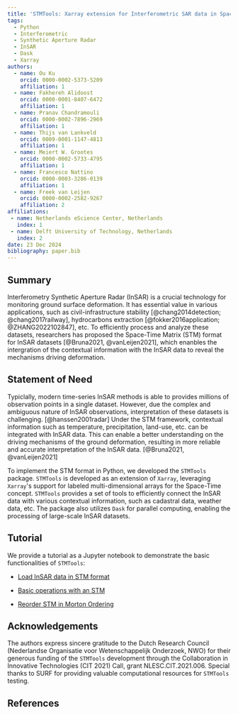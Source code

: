 ```yaml
---
title: 'STMTools: Xarray extension for Interferometric SAR data in Space-Time Matrix format'
tags:
  - Python
  - Interferometric
  - Synthetic Aperture Radar
  - InSAR
  - Dask
  - Xarray
authors:
  - name: Ou Ku
    orcid: 0000-0002-5373-5209
    affiliation: 1 
  - name: Fakhereh Alidoost
    orcid: 0000-0001-8407-6472
    affiliation: 1
  - name: Pranav Chandramouli
    orcid: 0000-0002-7896-2969
    affiliation: 1
  - name: Thijs van Lankveld
    orcid: 0009-0001-1147-4813
    affiliation: 1
  - name: Meiert W. Grootes
    orcid: 0000-0002-5733-4795
    affiliation: 1
  - name: Francesco Nattino
    orcid: 0000-0003-3286-0139
    affiliation: 1
  - name: Freek van Leijen
    orcid: 0000-0002-2582-9267
    affiliation: 2
affiliations:
 - name: Netherlands eScience Center, Netherlands
   index: 1
 - name: Delft University of Technology, Netherlands
   index: 2
date: 23 Dec 2024
bibliography: paper.bib
---
```


## Summary

Interferometry Synthetic Aperture Radar (InSAR) is a crucial technology for monitoring ground surface deformation. It has essential value in various applications, such as civil-infrastructure stability [@chang2014detection; @chang2017railway], hydrocarbons extraction [@fokker2016application; @ZHANG2022102847], etc. To efficiently process and analyze these datasets, researchers has proposed the Space-Time Matrix (STM) format for InSAR datasets [@Bruna2021, @vanLeijen2021], which enanbles the intergration of the contextual information with the InSAR data to reveal the mechanisms driving deformation.  

## Statement of Need

Typiclally, modern time-series InSAR methods is able to provides millions of observation points in a single dataset. However, due the complex and ambiguous nature of InSAR observations, interpretation of these datasets is challenging. [@hanssen2001radar] Under the STM framework, contextual information such as temperature, precipitation, land-use, etc. can be integrated with InSAR data. This can enable a better understanding on the driving mechanisms of the ground deformation, resulting in more reliable and accurate interpretation of the InSAR data. [@Bruna2021, @vanLeijen2021]

To implement the STM format in Python, we developed the `STMTools` package. `STMTools` is developed as an extension of `Xarray`, leveraging `Xarray`'s support for labeled multi-dimensional arrays for the Space-Time concept. `STMTools` provides a set of tools to efficiently connect the InSAR data with various contextual information, such as cadastral data, weather data, etc. The package also utilizes `Dask` for parallel computing, enabling the processing of large-scale InSAR datasets.

## Tutorial

We provide a tutorial as a Jupyter notebook to demonstrate the basic functionalities of `STMTools`:

- [Load InSAR data in STM format](https://tudelftgeodesy.github.io/stmtools/stm_init/)

- [Basic operations with an STM](https://tudelftgeodesy.github.io/stmtools/operations/)

- [Reorder STM in Morton Ordering](https://tudelftgeodesy.github.io/stmtools/order/)


## Acknowledgements

The authors express sincere gratitude to the Dutch Research Council (Nederlandse Organisatie voor Wetenschappelijk Onderzoek, NWO) for their generous funding of the `STMTools` development through the Collaboration in Innovative Technologies (CIT 2021) Call, grant NLESC.CIT.2021.006. Special thanks to SURF for providing valuable computational resources for `STMTools` testing.

## References
